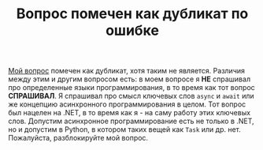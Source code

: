 ﻿---
title: "Вопрос помечен как дубликат по ошибке"
se.owner.user_id: 469503
se.owner.display_name: "MrArsikk"
se.owner.link: "https://ru.meta.stackoverflow.com/users/469503/mrarsikk"
se.link: "https://ru.meta.stackoverflow.com/questions/11905/%d0%92%d0%be%d0%bf%d1%80%d0%be%d1%81-%d0%bf%d0%be%d0%bc%d0%b5%d1%87%d0%b5%d0%bd-%d0%ba%d0%b0%d0%ba-%d0%b4%d1%83%d0%b1%d0%bb%d0%b8%d0%ba%d0%b0%d1%82-%d0%bf%d0%be-%d0%be%d1%88%d0%b8%d0%b1%d0%ba%d0%b5"
se.question_id: 11905
se.post_type: question
---
<p><a href="https://ru.stackoverflow.com/questions/1381462/%d0%a7%d1%82%d0%be-%d1%82%d0%b0%d0%ba%d0%be%d0%b5-async-%d0%b8-await-%d0%97%d0%b0%d1%87%d0%b5%d0%bc-%d0%be%d0%bd-%d0%bd%d1%83%d0%b6%d0%b5%d0%bd">Мой вопрос</a> помечен как дубликат, хотя таким не является. Различия между этим и другим вопросом есть: в моем вопросе я <strong>НЕ</strong> спрашивал про определенные языки программирования, в то время как тот вопрос <strong>СПРАШИВАЛ</strong>. Я спрашивал про смысл ключевых слов <code>async</code> и <code>await</code> или же концепцию асинхронного программирования в целом. Тот вопрос был нацелен на .NET, в то время как я - на саму работу этих ключевых слов. Допустим асинхронное программирование есть не только в .NET, но и допустим в Python, в котором таких вещей как <code>Task</code> или др. нет. Пожалуйста, разблокируйте мой вопрос.</p>
